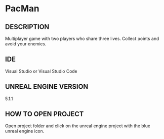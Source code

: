 # PacMan
<h2>DESCRIPTION</h2>
Multiplayer game with two players who share three lives. Collect points and avoid your enemies. 

<h2>IDE</h2>
Visual Studio or Visual Studio Code

<h2>UNREAL ENGINE VERSION</h2>
5.1.1

<h2>HOW TO OPEN PROJECT</h2>
Open project folder and click on the unreal engine project with the blue unreal engine icon. 
